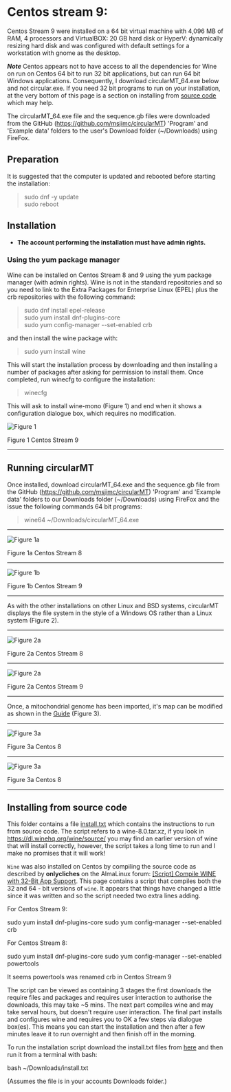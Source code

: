 # Centos stream  9:

Centos Stream  9 were installed on a 64 bit virtual machine with 4,096 MB of RAM, 4 processors and VirtualBOX: 20 GB hard disk or HyperV: dynamically resizing hard disk and was configured with default settings for a workstation with gnome as the desktop.

***Note*** Centos appears not to have access to all the dependencies for Wine on run on Centos 64 bit to run 32 bit applications, but can run 64 bit Windows applications. Consequently, I download circularMT_64.exe below and not circular.exe.
If you need 32 bit programs to run on your installation, at the very bottom of this page is a section on installing from [source code](#installing-from-source-code) which may help.

The circularMT_64.exe file and the sequence.gb files were downloaded from the GitHub (https://github.com/msjimc/circularMT) 'Program' and 'Example data' folders to the user's Download folder (~/Downloads) using FireFox. 


## Preparation 

It is suggested that the computer is updated and rebooted before starting the installation:

> sudo dnf -y update  
> sudo reboot

## Installation

* **The account performing the installation must have admin rights.**

### Using the yum package manager

Wine can be installed on Centos Stream 8 and 9 using the yum package manager (with admin rights). Wine is not in the standard repositories and so you need to link to the Extra Packages for Enterprise Linux (EPEL) plus the crb repositories with the following command:

> sudo dnf install epel-release   
> sudo yum install dnf-plugins-core   
> sudo yum config-manager --set-enabled crb 

and then install the wine package with: 

> sudo yum install wine 

 This will start the installation process by downloading and then installing a number of packages after asking for permission to install them. Once completed, run winecfg to configure the installation:

 > winecfg

 This will ask to install wine-mono (Figure 1) and end when it shows a configuration dialogue box, which requires no modification.

![Figure 1](images/centos9_config.jpg)

Figure 1  Centos Stream 9

<hr />



## Running circularMT

Once installed, download circularMT_64.exe and the sequence.gb file from the GitHub (https://github.com/msjimc/circularMT) 'Program' and 'Example data' folders to our Downloads folder (~/Downloads) using FireFox and the issue the following commands 64 bit programs:
 
> wine64 ~/Downloads/circularMT_64.exe  

<hr />

![Figure 1a](images/centos_figure1.jpg)

Figure 1a  Centos Stream 8

<hr />

![Figure 1b](images/centos9_figure1.jpg)

Figure 1b  Centos Stream 9

<hr />

As with the other installations on other Linux and BSD systems, circularMT displays the file system in the style of a Windows OS rather than a Linux system (Figure 2).

<hr /> 

![Figure 2a](images/centos_figure3.jpg)

Figure 2a Centos Stream 8

<hr />

![Figure 2a](images/centos9_figure3.jpg)

Figure 2a Centos Stream 9

<hr />

Once, a mitochondrial genome has been imported, it's map can be modified as shown in the [Guide](https://github.com/msjimc/circularMT/tree/master/Guide/README.md) (Figure 3).

<hr />

![Figure 3a](images/centos_figure4.jpg)

Figure 3a Centos 8

<hr />

![Figure 3a](images/centos9_figure3.jpg)

Figure 3a Centos 8

<hr />

## Installing from source code

This folder contains a file [install.txt](install.txt) which contains the instructions to run from source code. The script refers to a wine-8.0.tar.xz, if you look in https://dl.winehq.org/wine/source/ you may find an earlier version of wine that will install correctly, however, the script takes a long time to run and I make no promises that it will work! 

```Wine``` was also installed on Centos by compiling the source code as described by __onlycliches__ on the AlmaLinux forum: [[Script] Compile WINE with 32-Bit App Support](https://forums.almalinux.org/t/script-compile-wine-with-32-bit-app-support/2556). This page contains a script that compiles both the 32 and 64 - bit versions of ```wine```. It appears that things have changed a little since it was written and so the script needed two extra lines adding.

For Centos Stream 9:

sudo yum install dnf-plugins-core
sudo yum config-manager --set-enabled crb

For Centos Stream 8:

sudo yum install dnf-plugins-core
sudo yum config-manager --set-enabled powertools

It seems powertools was renamed crb in Centos Stream 9

The script can be viewed as containing 3 stages the first downloads the require files and packages and requires user interaction to authorise the downloads, this may take ~5 mins. The next part compiles wine and may take serval hours, but doesn't require user interaction. The final part installs and configures wine and requires you to OK a few steps via dialogue box(es). This means you can start the installation and then after a few minutes leave it to run overnight and then finish off in the morning.

To run the installation script download the install.txt files from [here](install.txt) and then run it from a terminal with bash:

bash ~/Downloads/install.txt

(Assumes the file is in your accounts Downloads folder.)